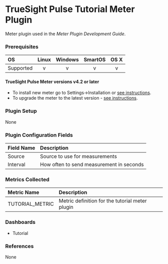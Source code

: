 TrueSight Pulse Tutorial Meter Plugin
=====================================

Meter plugin used in the _Meter Plugin Development Guide_.

### Prerequisites

|     OS    | Linux | Windows | SmartOS | OS X |
|:----------|:-----:|:-------:|:-------:|:----:|
| Supported |   v   |    v    |    v    |  v   |

#### TrueSight Pulse Meter versions v4.2 or later 

- To install new meter go to Settings->Installation or [see instructions](https://help.boundary.com/hc/en-us/sections/200634331-Installation).
- To upgrade the meter to the latest version - [see instructions](https://help.boundary.com/hc/en-us/articles/201573102-Upgrading-the-Boundary-Meter).

### Plugin Setup

None

### Plugin Configuration Fields

|Field Name   |Description                             |
|:------------|:---------------------------------------|
|Source       |Source to use for measurements          |
|Interval     |How often to send measurement in seconds|

### Metrics Collected

|Metric Name     |Description                                    |
|:---------------|:----------------------------------------------|
|TUTORIAL\_METRIC|Metric definition for the tutorial meter plugin|

### Dashboards

- Tutorial

### References

None
